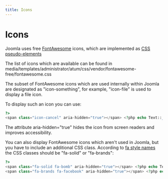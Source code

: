 ```yaml
---
title: Icons
---
```


Icons
=====

Joomla uses free [FontAwesome](https://fontawesome.com/search) icons,
which are implemented as [CSS pseudo-elements](https://docs.fontawesome.com/v5/web/advanced/css-pseudo-elements)

The list of icons which are available can be found in media/templates/administrator/atum/css/vendor/fontawesome-free/fontawesome.css

The subset of FontAwesome icons which are used internally within Joomla are designated as "icon-something",
for example, "icon-file" is used to display a file icon.

To display such an icon you can use:

```php
?>
<span class="icon-cancel" aria-hidden="true"></span> <?php echo Text::_('JCANCEL') ?> 
```
The attribute aria-hidden="true" hides the icon from screen readers and improves accessibility. 

You can also display FontAwesome icons which aren't used in Joomla, but you have to include an additional CSS class.
According to [fa style names](https://docs.fontawesome.com/web/setup/upgrade/whats-changed#full-style-names) the CSS classes should be "fa-solid" or "fa-brands":

```php
?>
<span class="fa-solid fa-bomb" aria-hidden="true"></span> <?php echo Text::_('JSAVE') ?> 
<span class="fa-brands fa-facebook" aria-hidden="true"></span> <?php echo 'facebook' ?> 
```
